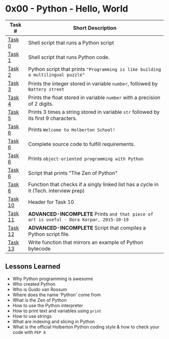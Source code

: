  # 0x00 - Python - Hello, World
Task # | Short Description
-------|------------
[Task 0](0-run) | Shell script that runs a Python script
[Task 1](1-run_inline) | Shell script that runs Python code.
[Task 2](2-print.py) | Python script that prints `"Programming is like building a multilingual puzzle"`
[Task 3](3-print_number.py) | Prints the integer stored in variable `number`, followed by `Battery street`
[Task 4](4-print_float.py) | Prints the float stored in variable `number` with a precision of 2 digits.
[Task 5](5-print_string.py) | Prints 3 times a string stored in variable `str` followed by its first 9 characters.
[Task 6](6-concat.py) | Prints `Welcome to Holberton School!`
[Task 6](7-edges.py) | Complete source code to fulfill requirements.
[Task 6](8-concat_edges.py) | Prints `object-oriented programming with Python`
[Task 6](9-easter_egg.py) | Script that prints "The Zen of Python"
[Task 6](10-check_cycle.c) | Function that checks if a singly linked list has a cycle in it (Tech. interview prep)
[Task 10](lists.h) | Header for Task 10
[Task 11](100-write.py) | **ADVANCED-INCOMPLETE** Prints `and that piece of art is useful - Dora Korpar, 2015-10-19`
[Task 12](101-compile) | **ADVANCED-INCOMPLETE** Script that compiles a Python script file.
[Task 13](102-magic_calculation.py) | Write function that mirrors an example of Python bytecode
 ## Lessons Learned
* Why Python programming is awesome
* Who created Python
* Who is Guido van Rossum
* Where does the name 'Python' come from
* What is the Zen of Python
* How to use the Python interpreter
* How to print text and variables using `print`
* How to use strings
* What are indexing and slicing in Python
* What is the official Holberton Python coding style & how to check your code with `PEP 8`
